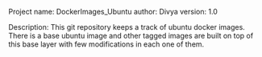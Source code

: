 Project name: DockerImages_Ubuntu
author: Divya
version: 1.0

Description: This git repository keeps a track of ubuntu docker images.
There is a base ubuntu image and other tagged images are built on top of this base layer with few modifications in each one of them.

